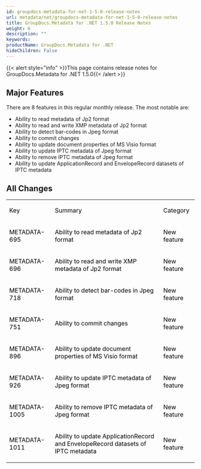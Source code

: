 ```yaml
---
id: groupdocs-metadata-for-net-1-5-0-release-notes
url: metadata/net/groupdocs-metadata-for-net-1-5-0-release-notes
title: GroupDocs.Metadata for .NET 1.5.0 Release Notes
weight: 6
description: ""
keywords: 
productName: GroupDocs.Metadata for .NET
hideChildren: False
---
```

{{< alert style="info" >}}This page contains release notes for GroupDocs.Metadata for .NET 1.5.0{{< /alert >}}

## Major Features

There are 8 features in this regular monthly release. The most notable are:

*   Ability to read metadata of Jp2 format
*   Ability to read and write XMP metadata of Jp2 format
*   Ability to detect bar-codes in Jpeg format
*   Ability to commit changes
*   Ability to update document properties of MS Visio format
*   Ability to update IPTC metadata of Jpeg format
*   Ability to remove IPTC metadata of Jpeg format
*   Ability to update ApplicationRecord and EnvelopeRecord datasets of IPTC metadata

## All Changes

<table class="confluenceTable"><tbody><tr><td class="confluenceTd"><p><span style="color: rgb(0, 0, 0);">Key</span></p></td><td class="confluenceTd"><p><span style="color: rgb(0, 0, 0);">Summary</span></p></td><td class="confluenceTd"><p><span style="color: rgb(0, 0, 0);">Category</span></p></td></tr><tr><td class="confluenceTd"><p><span style="color: rgb(0, 0, 0);">METADATA-695</span></p></td><td class="confluenceTd"><p><span style="color: rgb(0, 0, 0);">Ability to read metadata of Jp2 format</span></p></td><td class="confluenceTd"><p><span style="color: rgb(0, 0, 0);">New feature</span></p></td></tr><tr><td class="confluenceTd"><p><span style="color: rgb(0, 0, 0);">METADATA-696</span></p></td><td class="confluenceTd"><p><span style="color: rgb(0, 0, 0);">Ability to read and write XMP metadata of Jp2 format</span></p></td><td class="confluenceTd"><p><span style="color: rgb(0, 0, 0);">New feature</span></p></td></tr><tr><td class="confluenceTd"><p><span style="color: rgb(0, 0, 0);">METADATA-718</span></p></td><td class="confluenceTd"><p><span style="color: rgb(0, 0, 0);">Ability to detect bar-codes in Jpeg format</span></p></td><td class="confluenceTd"><p><span style="color: rgb(0, 0, 0);">New feature</span></p></td></tr><tr><td class="confluenceTd"><p><span style="color: rgb(0, 0, 0);">METADATA-751</span></p></td><td class="confluenceTd"><p><span style="color: rgb(0, 0, 0);">Ability to commit changes</span></p></td><td class="confluenceTd"><p><span style="color: rgb(0, 0, 0);">New feature</span></p></td></tr><tr><td class="confluenceTd"><p><span style="color: rgb(0, 0, 0);">METADATA-896</span></p></td><td class="confluenceTd"><p><span style="color: rgb(0, 0, 0);">Ability to update document properties of MS Visio format</span></p></td><td class="confluenceTd"><p><span style="color: rgb(0, 0, 0);">New feature</span></p></td></tr><tr><td class="confluenceTd"><p><span style="color: rgb(0, 0, 0);">METADATA-926</span></p></td><td class="confluenceTd"><p><span style="color: rgb(0, 0, 0);">Ability to update IPTC metadata of Jpeg format</span></p></td><td class="confluenceTd"><p><span style="color: rgb(0, 0, 0);">New feature</span></p></td></tr><tr><td class="confluenceTd"><p><span style="color: rgb(0, 0, 0);">METADATA-1005</span></p></td><td class="confluenceTd"><p><span style="color: rgb(0, 0, 0);">Ability to remove IPTC metadata of Jpeg format</span></p></td><td class="confluenceTd"><p><span style="color: rgb(0, 0, 0);">New feature</span></p></td></tr><tr><td class="confluenceTd"><p><span style="color: rgb(0, 0, 0);">METADATA-1011</span></p></td><td class="confluenceTd"><p><span style="color: rgb(0, 0, 0);">Ability to update ApplicationRecord and EnvelopeRecord datasets of IPTC metadata</span></p></td><td class="confluenceTd"><p><span style="color: rgb(0, 0, 0);">New feature</span></p></td></tr></tbody></table>

